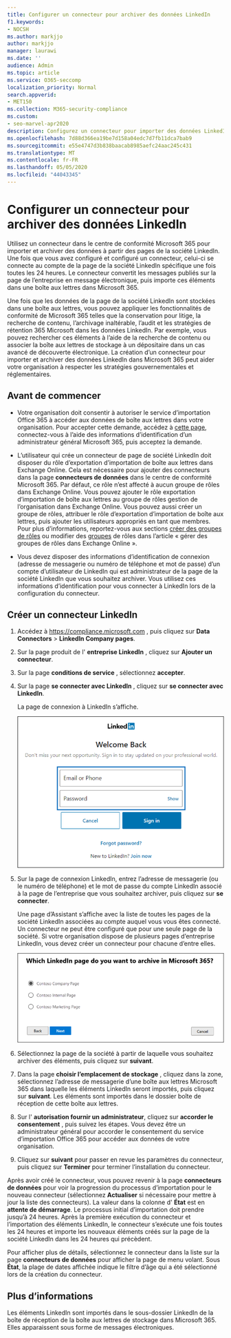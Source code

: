 ```yaml
---
title: Configurer un connecteur pour archiver des données LinkedIn
f1.keywords:
- NOCSH
ms.author: markjjo
author: markjjo
manager: laurawi
ms.date: ''
audience: Admin
ms.topic: article
ms.service: O365-seccomp
localization_priority: Normal
search.appverid:
- MET150
ms.collection: M365-security-compliance
ms.custom:
- seo-marvel-apr2020
description: Configurez un connecteur pour importer des données LinkedIn vers Microsoft 365 afin de pouvoir utiliser des outils de conformité tels que la conservation légale, la recherche de contenu et les stratégies de rétention.
ms.openlocfilehash: 7d88d366ea19be7d158a04edc7d7fb11dca7bab9
ms.sourcegitcommit: e55e4747d3b838baacab8985aefc24aac245c431
ms.translationtype: MT
ms.contentlocale: fr-FR
ms.lasthandoff: 05/05/2020
ms.locfileid: "44043345"
---
```

# <a name="set-up-a-connector-to-archive-linkedin-data"></a>Configurer un connecteur pour archiver des données LinkedIn

Utilisez un connecteur dans le centre de conformité Microsoft 365 pour importer et archiver des données à partir des pages de la société LinkedIn. Une fois que vous avez configuré et configuré un connecteur, celui-ci se connecte au compte de la page de la société LinkedIn spécifique une fois toutes les 24 heures. Le connecteur convertit les messages publiés sur la page de l’entreprise en message électronique, puis importe ces éléments dans une boîte aux lettres dans Microsoft 365.

Une fois que les données de la page de la société LinkedIn sont stockées dans une boîte aux lettres, vous pouvez appliquer les fonctionnalités de conformité de Microsoft 365 telles que la conservation pour litige, la recherche de contenu, l’archivage inaltérable, l’audit et les stratégies de rétention 365 Microsoft dans les données LinkedIn. Par exemple, vous pouvez rechercher ces éléments à l’aide de la recherche de contenu ou associer la boîte aux lettres de stockage à un dépositaire dans un cas avancé de découverte électronique. La création d’un connecteur pour importer et archiver des données LinkedIn dans Microsoft 365 peut aider votre organisation à respecter les stratégies gouvernementales et réglementaires.

## <a name="before-you--begin"></a>Avant de commencer

- Votre organisation doit consentir à autoriser le service d’importation Office 365 à accéder aux données de boîte aux lettres dans votre organisation. Pour accepter cette demande, accédez à [cette page](https://login.microsoftonline.com/common/oauth2/authorize?client_id=570d0bec-d001-4c4e-985e-3ab17fdc3073&response_type=code&redirect_uri=https://portal.azure.com/&nonce=1234&prompt=admin_consent), connectez-vous à l’aide des informations d’identification d’un administrateur général Microsoft 365, puis acceptez la demande.

- L’utilisateur qui crée un connecteur de page de société LinkedIn doit disposer du rôle d’exportation d’importation de boîte aux lettres dans Exchange Online. Cela est nécessaire pour ajouter des connecteurs dans la page **connecteurs de données** dans le centre de conformité Microsoft 365. Par défaut, ce rôle n’est affecté à aucun groupe de rôles dans Exchange Online. Vous pouvez ajouter le rôle exportation d’importation de boîte aux lettres au groupe de rôles gestion de l’organisation dans Exchange Online. Vous pouvez aussi créer un groupe de rôles, attribuer le rôle d’exportation d’importation de boîte aux lettres, puis ajouter les utilisateurs appropriés en tant que membres. Pour plus d’informations, reportez-vous aux sections [créer des groupes de rôles](https://docs.microsoft.com/Exchange/permissions-exo/role-groups#create-role-groups) ou modifier des [groupes](https://docs.microsoft.com/Exchange/permissions-exo/role-groups#modify-role-groups) de rôles dans l’article « gérer des groupes de rôles dans Exchange Online ».

- Vous devez disposer des informations d’identification de connexion (adresse de messagerie ou numéro de téléphone et mot de passe) d’un compte d’utilisateur de LinkedIn qui est administrateur de la page de la société LinkedIn que vous souhaitez archiver. Vous utilisez ces informations d’identification pour vous connecter à LinkedIn lors de la configuration du connecteur.

## <a name="create-a-linkedin-connector"></a>Créer un connecteur LinkedIn

1. Accédez à <https://compliance.microsoft.com> , puis cliquez sur **Data Connectors** > **LinkedIn Company pages**.

2. Sur la page produit de l' **entreprise LinkedIn** , cliquez sur **Ajouter un connecteur**.

3. Sur la page **conditions de service** , sélectionnez **accepter**.

4. Sur la page **se connecter avec LinkedIn** , cliquez sur **se connecter avec LinkedIn**.

   La page de connexion à LinkedIn s’affiche.

   ![Page de connexion à LinkedIn](../media/LinkedInSigninPage.png)

5. Sur la page de connexion LinkedIn, entrez l’adresse de messagerie (ou le numéro de téléphone) et le mot de passe du compte LinkedIn associé à la page de l’entreprise que vous souhaitez archiver, puis cliquez sur **se connecter**.

   Une page d’Assistant s’affiche avec la liste de toutes les pages de la société LinkedIn associées au compte auquel vous vous êtes connecté. Un connecteur ne peut être configuré que pour une seule page de la société. Si votre organisation dispose de plusieurs pages d’entreprise LinkedIn, vous devez créer un connecteur pour chacune d’entre elles.

   ![Une page avec une liste de pages de la société LinkedIn s’affiche.](../media/LinkedInSelectCompanyPage.png)

6. Sélectionnez la page de la société à partir de laquelle vous souhaitez archiver des éléments, puis cliquez sur **suivant**.

7. Dans la page **choisir l’emplacement de stockage** , cliquez dans la zone, sélectionnez l’adresse de messagerie d’une boîte aux lettres Microsoft 365 dans laquelle les éléments LinkedIn seront importés, puis cliquez sur **suivant**. Les éléments sont importés dans le dossier boîte de réception de cette boîte aux lettres.

8. Sur l' **autorisation fournir un administrateur**, cliquez sur **accorder le consentement** , puis suivez les étapes. Vous devez être un administrateur général pour accorder le consentement du service d’importation Office 365 pour accéder aux données de votre organisation.

9. Cliquez sur **suivant** pour passer en revue les paramètres du connecteur, puis cliquez sur **Terminer** pour terminer l’installation du connecteur.

Après avoir créé le connecteur, vous pouvez revenir à la page **connecteurs de données** pour voir la progression du processus d’importation pour le nouveau connecteur (sélectionnez **Actualiser** si nécessaire pour mettre à jour la liste des connecteurs). La valeur dans la colonne d' **État** est en **attente de démarrage**. Le processus initial d’importation doit prendre jusqu’à 24 heures. Après la première exécution du connecteur et l’importation des éléments LinkedIn, le connecteur s’exécute une fois toutes les 24 heures et importe les nouveaux éléments créés sur la page de la société LinkedIn dans les 24 heures qui précèdent.

Pour afficher plus de détails, sélectionnez le connecteur dans la liste sur la page **connecteurs de données** pour afficher la page de menu volant. Sous **État**, la plage de dates affichée indique le filtre d’âge qui a été sélectionné lors de la création du connecteur.

## <a name="more-information"></a>Plus d’informations

Les éléments LinkedIn sont importés dans le sous-dossier LinkedIn de la boîte de réception de la boîte aux lettres de stockage dans Microsoft 365. Elles apparaissent sous forme de messages électroniques.
